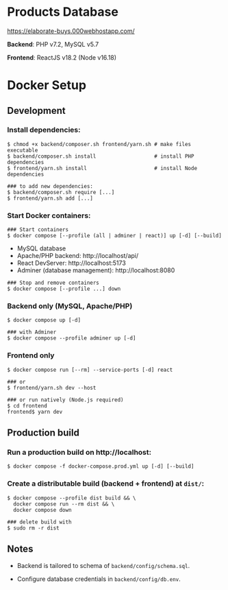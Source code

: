 # Products Database

https://elaborate-buys.000webhostapp.com/

**Backend**: PHP v7.2, MySQL v5.7

**Frontend**: ReactJS v18.2 (Node v16.18)

# Docker Setup

## Development

### Install dependencies:

```shell
$ chmod +x backend/composer.sh frontend/yarn.sh # make files executable
$ backend/composer.sh install                   # install PHP dependencies
$ frontend/yarn.sh install                      # install Node dependencies

### to add new dependencies:
$ backend/composer.sh require [...]
$ frontend/yarn.sh add [...]
```

### Start Docker containers:

```shell
### Start containers
$ docker compose [--profile (all | adminer | react)] up [-d] [--build]
```

- MySQL database
- Apache/PHP backend: http://localhost/api/
- React DevServer: http://localhost:5173
- Adminer (database management): http://localhost:8080

```shell
### Stop and remove containers
$ docker compose [--profile ...] down
```

### Backend only (MySQL, Apache/PHP)

```shell
$ docker compose up [-d]

### with Adminer
$ docker compose --profile adminer up [-d]
```

### Frontend only

```shell
$ docker compose run [--rm] --service-ports [-d] react

### or
$ frontend/yarn.sh dev --host

### or run natively (Node.js required)
$ cd frontend
frontend$ yarn dev
```

## Production build

### Run a production build on http://localhost:

```shell
$ docker compose -f docker-compose.prod.yml up [-d] [--build]
```

### Create a distributable build (backend + frontend) at `dist/`:

```shell
$ docker compose --profile dist build && \
  docker compose run --rm dist && \
  docker compose down

### delete build with
$ sudo rm -r dist
```

## Notes

- Backend is tailored to schema of `backend/config/schema.sql`.

- Configure database credentials in `backend/config/db.env`.
